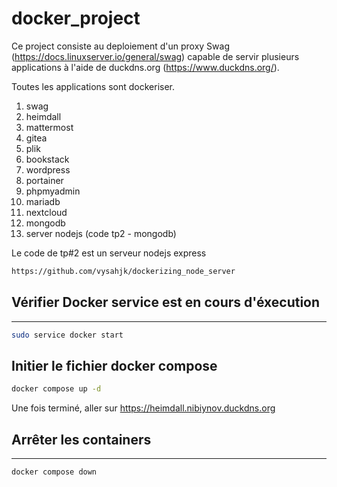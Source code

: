 # docker_project

Ce project consiste au deploiement d'un proxy Swag (<https://docs.linuxserver.io/general/swag>) capable de servir plusieurs applications à l'aide de duckdns.org (<https://www.duckdns.org/>).

Toutes les applications sont dockeriser.

1. swag
2. heimdall
3. mattermost
4. gitea
5. plik
6. bookstack
7. wordpress
8. portainer
9. phpmyadmin
10. mariadb
11. nextcloud
12. mongodb
13. server nodejs (code tp2 - mongodb)

Le code de tp#2 est un serveur nodejs express

```bash
https://github.com/vysahjk/dockerizing_node_server
```

## Vérifier Docker service est en cours d'éxecution

---

```bash
sudo service docker start
```

## Initier le fichier docker compose

```bash
docker compose up -d

```

Une fois terminé, aller sur <https://heimdall.nibiynov.duckdns.org>

## Arrêter les containers

---

```bash
docker compose down
```
